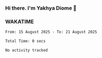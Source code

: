 ### Hi there. I'm Yakhya Diome 👋

### WAKATIME
<!--START_SECTION:waka-->

```txt
From: 15 August 2025 - To: 21 August 2025

Total Time: 0 secs

No activity tracked
```

<!--END_SECTION:waka-->
